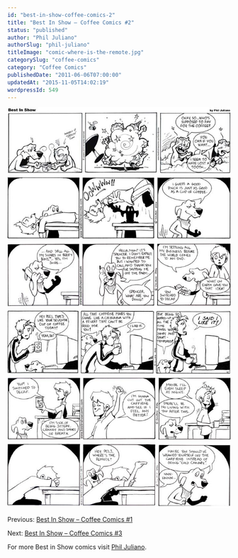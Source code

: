 ```yaml
---
id: "best-in-show-coffee-comics-2"
title: "Best In Show – Coffee Comics #2"
status: "published"
author: "Phil Juliano"
authorSlug: "phil-juliano"
titleImage: "comic-where-is-the-remote.jpg"
categorySlug: "coffee-comics"
category: "Coffee Comics"
publishedDate: "2011-06-06T07:00:00"
updatedAt: "2015-11-05T14:02:19"
wordpressId: 549
---
```


![comic-combat-coffee](comic-combat-coffee.jpg) ![comic-good-pinch](comic-good-pinch.jpg) ![comic-sell-shares](comic-sell-shares.jpg) ![comic-seventh-coffee](comic-seventh-coffee1.jpg) ![comic-switched-to-decaf](comic-switched-to-decaf.jpg) ![comic-where-is-the-remote](comic-where-is-the-remote.jpg)

Previous: [Best In Show – Coffee Comics #1](/best-in-show-coffee-comics-1/)

Next: [Best In Show – Coffee Comics #3](/best-in-show-coffee-comics-3/)

For more Best in Show comics visit [Phil Juliano](http://philjulianoillustration.com/).
